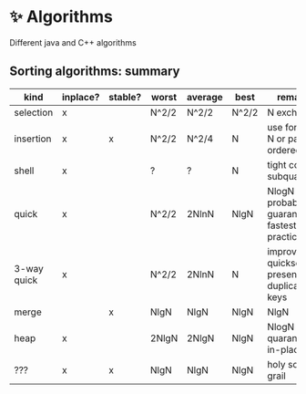 #  :sparkles: Algorithms
Different java and C++ algorithms 
## Sorting algorithms: summary
kind | inplace? | stable? | worst | average | best | remarks
---- | -------- | ------- | ----- | ------- | ---- | -------
selection | x |  | N^2/2 | N^2/2 | N^2/2 | N exchanges
insertion | x | x | N^2/2 | N^2/4 | N | use for small N or partially ordered
shell | x |  | ? | ? | N | tight code, subquadretic
quick | x |  | N^2/2 | 2NlnN | NlgN | NlogN probabilistic guarantee fastest in practice
3-way quick | x |  | N^2/2 | 2NlnN | N | improves quicksort in presence of duplicate keys
merge |  | x | NlgN | NlgN | NlgN |NlgN | NlogN quarantee, stable
heap | x |  | 2NlgN | 2NlgN | NlgN | NlogN quarantee, in-place
??? | x | x | NlgN | NlgN | NlgN | holy sorting grail
